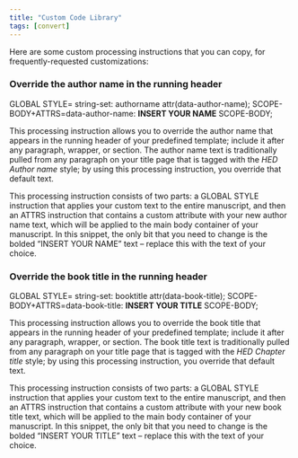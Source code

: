 ```yaml
---
title: "Custom Code Library"
tags: [convert]
---
```

 
<html><body><section data-type="appendix" class="hsecappendix" data-hederis-type="hsecappendix" id="custom-style-library" data-pi-attrs="id: custom-style-library; data-tags: convert;" role="doc-appendix" data-tags="convert" data-author-name=" " data-book-title=" " title="Custom Code Library"><p class="hblkp" data-hederis-type="hblkp" id="pJX4bwxrb">Here are some custom processing instructions that you can copy, for frequently-requested customizations:</p><section class="hwprsubsection" data-hederis-type="hwprsubsection" id="pqt89cqGD" data-type="subsection" title="Override the author name in the running header"><h1 data-hederis-type="hblktitle" class="hblktitle" id="phq2X0pWh">Override the author name in the running header</h1><div class="hwprliteral" data-hederis-type="hwprliteral" id="pWQiivzhT" data-type="programlisting" role="doc-example"><p class="hblkcode" data-hederis-type="hblkcode" id="pS4oxOUp7">GLOBAL STYLE= string-set: authorname attr(data-author-name); SCOPE-BODY+ATTRS=data-author-name: <strong data-hederis-type="hspanstrong" id="pdkSLz8rB">INSERT YOUR NAME</strong> SCOPE-BODY;</p></div><p class="hblkp" data-hederis-type="hblkp" id="pavdBeAnX">This processing instruction allows you to override the author name that appears in the running header of your predefined template; include it after any paragraph, wrapper, or section. The author name text is traditionally pulled from any paragraph on your title page that is tagged with the <em data-hederis-type="hspanem" id="pDG8PKT2W">HED Author name</em> style; by using this processing instruction, you override that default text.</p><p class="hblkp" data-hederis-type="hblkp" id="pwR2cQVOM">This processing instruction consists of two parts: a GLOBAL STYLE instruction that applies your custom text to the entire manuscript, and then an ATTRS instruction that contains a custom attribute with your new author name text, which will be applied to the main body container of your manuscript. In this snippet, the only bit that you need to change is the bolded &#8220;INSERT YOUR NAME&#8221; text &#8211; replace this with the text of your choice.</p></section><section class="hwprsubsection" data-hederis-type="hwprsubsection" id="pwvxu9GNC" data-type="subsection" title="Override the book title in the running header"><h1 data-hederis-type="hblktitle" class="hblktitle" id="pd2cBtie6">Override the book title in the running header</h1><div class="hwprliteral" data-hederis-type="hwprliteral" id="pW21xHvM7" data-type="programlisting" role="doc-example"><p class="hblkcode" data-hederis-type="hblkcode" id="pbCkVrEHq">GLOBAL STYLE= string-set: booktitle attr(data-book-title); SCOPE-BODY+ATTRS=data-book-title: <strong class="hspanstrong" data-hederis-type="hspanstrong" id="psYTtkzW7">INSERT YOUR TITLE</strong> SCOPE-BODY;</p></div><p class="hblkp" data-hederis-type="hblkp" id="p3hZebaaA">This processing instruction allows you to override the book title that appears in the running header of your predefined template; include it after any paragraph, wrapper, or section. The book title text is traditionally pulled from any paragraph on your title page that is tagged with the <em class="hspanem" data-hederis-type="hspanem" id="pXbcOvN1L">HED Chapter title</em> style; by using this processing instruction, you override that default text.</p><p class="hblkp" data-hederis-type="hblkp" id="ptVG9qWpX">This processing instruction consists of two parts: a GLOBAL STYLE instruction that applies your custom text to the entire manuscript, and then an ATTRS instruction that contains a custom attribute with your new book title text, which will be applied to the main body container of your manuscript. In this snippet, the only bit that you need to change is the bolded &#8220;INSERT YOUR TITLE&#8221; text &#8211; replace this with the text of your choice.</p></section></section></body></html>
